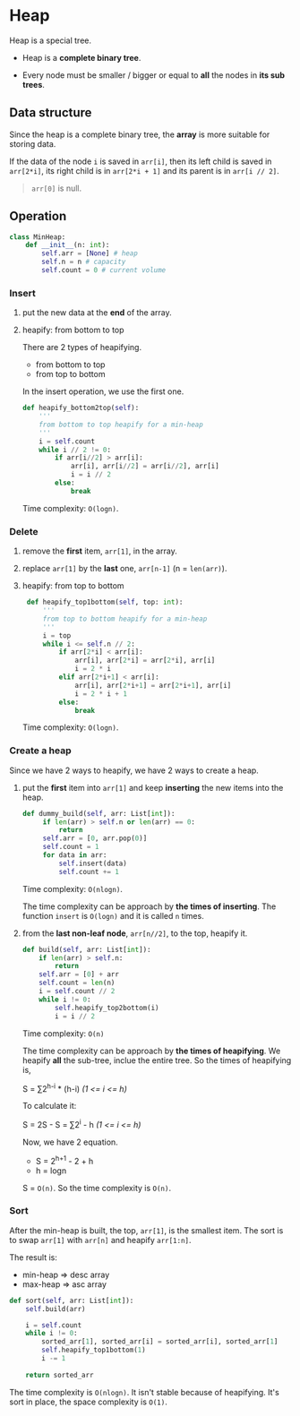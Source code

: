 # Heap

Heap is a special tree.

- Heap is a **complete binary tree**.

- Every node must be smaller / bigger or equal to **all** the nodes in **its sub trees**.

## Data structure

Since the heap is a complete binary tree, the **array** is more suitable for storing data.

If the data of the node `i` is saved in `arr[i]`, then its left child is saved in `arr[2*i]`, its right child is in `arr[2*i + 1]` and its parent is in `arr[i // 2]`. 

> `arr[0]` is null.

## Operation

```python
class MinHeap:
    def __init__(n: int):
        self.arr = [None] # heap
        self.n = n # capacity
        self.count = 0 # current volume
```

### Insert

1. put the new data at the **end** of the array.

2. heapify: from bottom to top
    
    There are 2 types of heapifying.

    - from bottom to top
    - from top to bottom

    In the insert operation, we use the first one.

    ```python
    def heapify_bottom2top(self):
        '''
        from bottom to top heapify for a min-heap
        '''
        i = self.count
        while i // 2 != 0:
            if arr[i//2] > arr[i]:
                arr[i], arr[i//2] = arr[i//2], arr[i]
                i = i // 2
            else:
                break       
    ```
    Time complexity: `O(logn)`.

### Delete

1. remove the **first** item, `arr[1]`, in the array.
2. replace `arr[1]` by the **last** one, `arr[n-1]` (n = `len(arr)`).
3. heapify: from top to bottom

   ```python
    def heapify_top1bottom(self, top: int):
        '''
        from top to bottom heapify for a min-heap
        '''
        i = top
        while i <= self.n // 2:
            if arr[2*i] < arr[i]:
                arr[i], arr[2*i] = arr[2*i], arr[i]
                i = 2 * i
            elif arr[2*i+1] < arr[i]:
                arr[i], arr[2*i+1] = arr[2*i+1], arr[i]
                i = 2 * i + 1
            else:
                break
   ```
   Time complexity: `O(logn)`.

### Create a heap

Since we have 2 ways to heapify, we have 2 ways to create a heap.

1. put the **first** item into `arr[1]` and keep **inserting** the new items into the heap.
   
   ```python
   def dummy_build(self, arr: List[int]):
        if len(arr) > self.n or len(arr) == 0:
            return
        self.arr = [0, arr.pop(0)]
        self.count = 1
        for data in arr:
            self.insert(data)
            self.count += 1
   ```

   Time complexity: `O(nlogn)`.
   
   The time complexity can be approach by **the times of inserting**. The function `insert` is `O(logn)` and it is called `n` times.

2. from the **last non-leaf node**, `arr[n//2]`, to the top, heapify it.

    ```python
    def build(self, arr: List[int]):
        if len(arr) > self.n:
            return
        self.arr = [0] + arr
        self.count = len(n)
        i = self.count // 2
        while i != 0:
            self.heapify_top2bottom(i)
            i = i // 2
    ```

    Time complexity: `O(n)`
    
    The time complexity can be approach by **the times of heapifying**. We heapify **all** the sub-tree, inclue the entire tree. So the times of heapifying is, 

    S =  &sum;2<sup>h-i</sup> * (h-i) *(1 <= i <= h)*

    To calculate it:

    S = 2S - S = &sum;2<sup>i</sup> - h *(1 <= i <= h)*
    
    Now, we have 2 equation.
    
    - S = 2<sup>h+1</sup> - 2 + h
    - h = logn

    S = `O(n)`. So the time complexity is `O(n)`.

### Sort

After the min-heap is built, the top, `arr[1]`, is the smallest item. The sort is to swap `arr[1]` with `arr[n]` and heapify `arr[1:n]`.

The result is:

- min-heap => desc array
- max-heap => asc array

```python
def sort(self, arr: List[int]):
    self.build(arr)

    i = self.count 
    while i != 0:
        sorted_arr[1], sorted_arr[i] = sorted_arr[i], sorted_arr[1]
        self.heapify_top1bottom(1)
        i -= 1
    
    return sorted_arr
```
The time complexity is `O(nlogn)`. It isn't stable because of heapifying. It's sort in place, the space complexity is `O(1)`.




